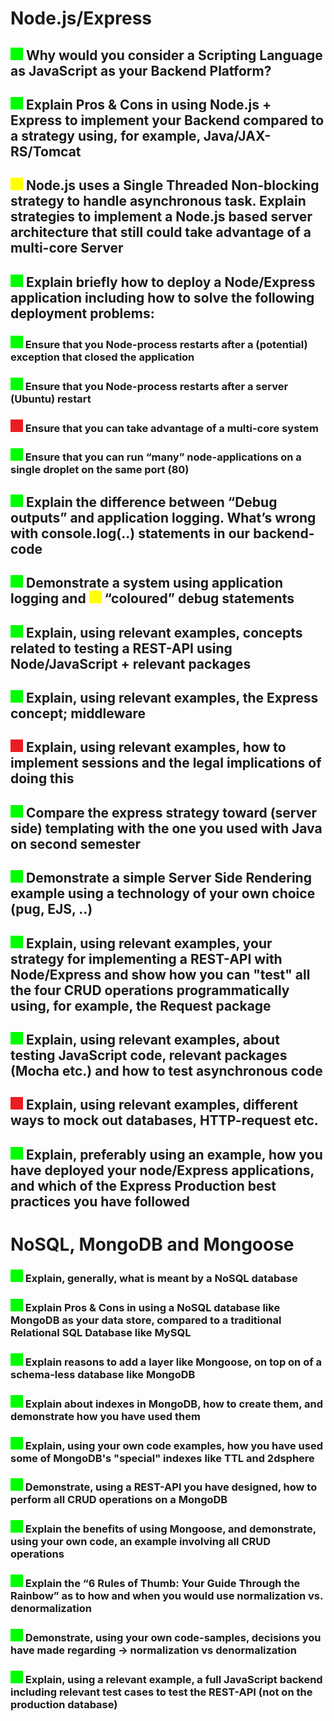 <title>Period 2</title>

# Node.js/Express

## ![Green](green.png) Why would you consider a Scripting Language as JavaScript as your Backend Platform?


## ![Green](green.png) Explain Pros & Cons in using Node.js + Express to implement your Backend compared to a strategy using, for example, Java/JAX-RS/Tomcat

## ![Yellow](yellow.png) Node.js uses a Single Threaded Non-blocking strategy to handle asynchronous task. Explain strategies to implement a Node.js based server architecture that still could take advantage of a multi-core Server

## ![Green](green.png) Explain briefly how to deploy a Node/Express application including how to solve the following deployment problems:

### ![Green](green.png) Ensure that you Node-process restarts after a (potential) exception that closed the application

### ![Green](green.png) Ensure that you Node-process restarts after a server (Ubuntu) restart

### ![Red](red.png) Ensure that you can take advantage of a multi-core system

### ![Green](green.png) Ensure that you can run “many” node-applications on a single droplet on the same port (80)

## ![Green](green.png) Explain the difference between “Debug outputs” and application logging. What’s wrong with console.log(..) statements in our backend-code

## ![Green](green.png)  Demonstrate a system using application logging and ![Yellow](yellow.png) “coloured” debug statements

## ![Green](green.png) Explain, using relevant examples, concepts related to testing a REST-API using Node/JavaScript + relevant packages

## ![Green](green.png) Explain, using relevant examples, the Express concept; middleware

## ![Red](red.png) Explain, using relevant examples, how to implement sessions and the legal implications of doing this

## ![Green](green.png) Compare the express strategy toward (server side) templating with the one you used with Java on second semester

## ![Green](green.png) Demonstrate a simple Server Side Rendering example using a technology of your own choice (pug, EJS, ..)

## ![Green](green.png) Explain, using relevant examples, your strategy for implementing a REST-API with Node/Express and show how you can "test" all the four CRUD operations programmatically using, for example, the Request package

## ![Green](green.png) Explain, using relevant examples, about testing JavaScript code, relevant packages (Mocha etc.) and how to test asynchronous code

## ![Red](red.png) Explain, using relevant examples, different ways to mock out databases, HTTP-request etc.

## ![Green](green.png) Explain, preferably using an example, how you have deployed your node/Express applications, and which of the Express Production best practices you have followed

# NoSQL, MongoDB and Mongoose

### ![Green](green.png) Explain, generally, what is meant by a NoSQL database

### ![Green](green.png) Explain Pros & Cons in using a NoSQL database like MongoDB as your data store, compared to a traditional Relational SQL Database like MySQL

### ![Green](green.png) Explain reasons to add a layer like Mongoose, on top on of a schema-less database like MongoDB

### ![Green](green.png) Explain about indexes in MongoDB, how to create them, and demonstrate how you have used them

### ![Green](green.png) Explain, using your own code examples, how you have used some of MongoDB's "special" indexes like TTL and 2dsphere

### ![Green](green.png) Demonstrate, using a REST-API you have designed, how to perform all CRUD operations on a MongoDB

### ![Green](green.png) Explain the benefits of using Mongoose, and demonstrate, using your own code, an example involving all CRUD operations

### ![Green](green.png) Explain the “6 Rules of Thumb: Your Guide Through the Rainbow” as to how and when you would use normalization vs. denormalization

### ![Green](green.png) Demonstrate, using your own code-samples, decisions you have made regarding → normalization vs denormalization

### ![Green](green.png) Explain, using a relevant example, a full JavaScript backend including relevant test cases to test the REST-API (not on the production database)
